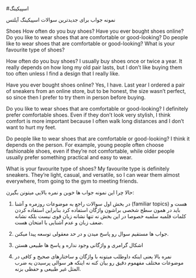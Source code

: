 #اسپیکینگ 

نمونه جواب برای جدیدترین سوالات اسپیکینگ آیلتس

Shoes 
How often do you buy shoes?
Have you ever bought shoes online?
Do you like to wear shoes that are comfortable or good-looking?
Do people like to wear shoes that are comfortable or good-looking?
What is your favourite type of shoes?


How often do you buy shoes?
I usually buy shoes once or twice a year. It really depends on how long my old pair lasts, but I don’t like buying them too often unless I find a design that I really like.


Have you ever bought shoes online?
Yes, I have. Last year I ordered a pair of sneakers from an online store, but to be honest, the size wasn’t perfect, so since then I prefer to try them in person before buying.

Do you like to wear shoes that are comfortable or good-looking?
I definitely prefer comfortable shoes. Even if they don’t look very stylish, I think comfort is more important because I often walk long distances and I don’t want to hurt my feet.


Do people like to wear shoes that are comfortable or good-looking?
I think it depends on the person. For example, young people often choose fashionable shoes, even if they’re not comfortable, while older people usually prefer something practical and easy to wear.


What is your favourite type of shoes?
My favourite type is definitely sneakers. They’re light, casual, and versatile, so I can wear them almost everywhere, from going to the gym to meeting friends.

 
حالا چرا این نمونه جواب ها خوبن و نمره بالایی میتونن بگیرن:

1. در بخش اول سوالات راجع به موضوعات روزمره و آشنا (familiar topics) هست و باید در همون سطح شخصی براشون واژگان استفاده کرد بنابراین استفاده کردن کلمات قلمبه سلمبه خصوصا در این بخش نه تنها نشانه زبان قوی نیست بلکه نشانه ضعف زبان و عدم آشنایی با امتحان هست. 

2. جواب ها مستقیم سوال رو پاسخ میدن و در حد معقولی توسعه پیدا میکنن. 

3. اشکال گرامری و واژگانی وجود نداره و پاسخ ها طبیعی هستن 

4. نمره بالا یعنی اینکه داوطلب میتونه با واژگان و ساختارهای صحیح و کافی در موضوعات مختلف مفهموم دقیق رو بیان کنه نه اینکه هر سوالی پرسیدن یه ضرب المثل غیر طبیعی و حفظی بزنه.
